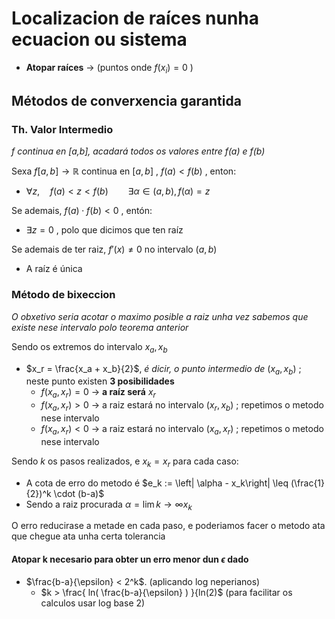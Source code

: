 # Localizacion de raíces nunha ecuacion ou sistema

- **Atopar raíces** -> (puntos onde $f(x_i)=0$ )

## Métodos de converxencia garantida

### Th. Valor Intermedio 

*f continua en [a,b], acadará todos os valores entre f(a) e f(b)*

Sexa $f[a,b]\longrightarrow \mathbb{R}$ continua en $[a,b]$ ,  $f(a) < f(b)$ , enton:

- $\forall z,\quad f(a) < z < f(b)\qquad \exists \alpha \in (a,b), f(\alpha )= z$

Se ademais, $f(a)\cdot f(b) < 0$ , entón:

- $\exists z=0$ , polo que dicimos que ten raíz

Se ademais de ter raiz, $f'(x)\neq 0$ no intervalo $(a,b)$

- A raíz é única

### Método de bixeccion

*O obxetivo seria acotar o maximo posible a raiz unha vez sabemos que existe nese intervalo polo teorema anterior*

Sendo os extremos do intervalo $x_a, x_b$

- $x_r = \frac{x_a + x_b}{2}$, *é dicir, o punto intermedio de* $(x_a,x_b)$ ; neste punto existen **3 posibilidades**
    - $f(x_a,x_r)=0$ -> **a raíz será** $x_r$
    - $f(x_a,x_r)>0$ -> a raiz estará no intervalo $(x_r,x_b)$ ; repetimos o metodo nese intervalo
    - $f(x_a,x_r)<0$ -> a raiz estará no intervalo $(x_a,x_r)$ ; repetimos o metodo nese intervalo

Sendo $k$ os pasos realizados, e $x_k = x_r$ para cada caso:

 - A cota de erro do metodo é $e_k := \left| \alpha - x_k\right| \leq (\frac{1}{2})^k \cdot (b-a)$
 - Sendo a raiz procurada $\alpha = \lim{k \to \infty} x_k$

O erro reducirase a metade en cada paso, e poderiamos facer o metodo ata que chegue ata unha certa tolerancia

#### Atopar k necesario para obter un erro menor dun $\epsilon$ dado

- $\frac{b-a}{\epsilon} < 2^k$. (aplicando log neperianos)
    - $k > \frac{ ln( \frac{b-a}{\epsilon} ) }{ln(2)$ (para facilitar os calculos usar log base 2)




